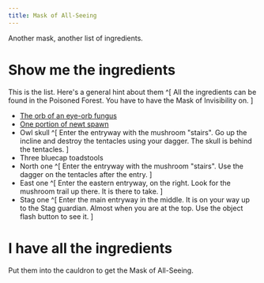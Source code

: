 ```yaml
---
title: Mask of All-Seeing
---
```


Another mask, another list of ingredients.

# Show me the ingredients
This is the list. Here's a general hint about them ^[ All the ingredients can be found in the Poisoned Forest. You have to have the Mask of Invisibility on. ]
 - [The orb of an eye-orb fungus](010-eye-orb.md)
 - [One portion of newt spawn](020-newt-spawn.md)
 - Owl skull ^[ Enter the entryway with the mushroom "stairs". Go up the incline and destroy the tentacles using your dagger. The skull is behind the tentacles. ]
 - Three bluecap toadstools
  - North one ^[ Enter the entryway with the mushroom "stairs". Use the dagger on the tentacles after the entry. ]
  - East one ^[ Enter the eastern entryway, on the right. Look for the mushroom trail up there. It is there to take. ]
  - Stag one ^[ Enter the main entryway in the middle. It is on your way up to the Stag guardian. Almost when you are at the top. Use the object flash button to see it. ]

# I have all the ingredients
Put them into the cauldron to get the Mask of All-Seeing.
